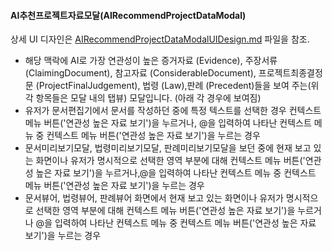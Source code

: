 #### **AI추천프로젝트자료모달(AIRecommendProjectDataModal)** 
상세 UI 디자인은 [AIRecommendProjectDataModalUIDesign.md](../features/ai_recommend/AIRecommendProjectDataModalUIDesign.md) 파일을 참조.
- 해당 맥락에 AI로 가장 연관성이 높은 증거자료 (Evidence), 주장서류 (ClaimingDocument), 참고자료 (ConsiderableDocument), 프로젝트최종결정문 (ProjectFinalJudgement), 법령 (Law),판례 (Precedent)들을 보여 주는(위 각 항목들은 모달 내의 탭뷰) 모달입니다. (아래 각 경우에 보여짐) 
- 유저가 문서편집기에서 문서를 작성하던 중에 특정 텍스트를 선택한 경우 컨텍스트 메뉴 버튼('연관성 높은 자료 보기')을 누르거나, @을 입력하여 나타난 컨텍스트 메뉴 중 컨텍스트 메뉴 버튼('연관성 높은 자료 보기')을 누르는 경우
- 문서미리보기모달, 법령미리보기모달, 판례미리보기모달을 보던 중에 현재 보고 있는 화면이나 유저가 명시적으로 선택한 영역 부분에 대해 컨텍스트 메뉴 버튼('연관성 높은 자료 보기')을 누르거나,@을 입력하여 나타난 컨텍스트 메뉴 중 컨텍스트 메뉴 버튼('연관성 높은 자료 보기')을 누르는 경우   
- 문서뷰어, 법령뷰어, 판례뷰어 화면에서 현재 보고 있는 화면이나 유저가 명시적으로 선택한 영역 부분에 대해 컨텍스트 메뉴 버튼('연관성 높은 자료 보기')을 누르거나 @을 입력하여 나타난 컨텍스트 메뉴 중 컨텍스트 메뉴 버튼('연관성 높은 자료 보기')을 누르는 경우